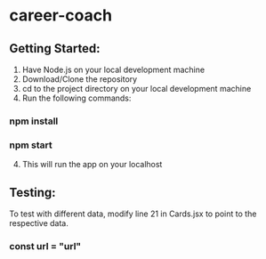 # career-coach

## Getting Started: 
1. Have Node.js on your local development machine
1. Download/Clone the repository
2. cd to the project directory on your local development machine
3. Run the following commands: 
  ### npm install
  ### npm start
4. This will run the app on your localhost

## Testing: 
To test with different data, modify line 21 in Cards.jsx to point to the respective data.
### const url = "url" 
